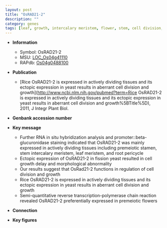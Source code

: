 ```yaml
---
layout: post
title: "OsRAD21-2"
description: ""
category: genes
tags: [leaf, growth, intercalary meristem, flower, stem, cell division, meiotic, root, meristem, stamen]
---
```


* **Information**  
    + Symbol: OsRAD21-2  
    + MSU: [LOC_Os04g41110](http://rice.plantbiology.msu.edu/cgi-bin/ORF_infopage.cgi?orf=LOC_Os04g41110)  
    + RAPdb: [Os04g0488100](http://rapdb.dna.affrc.go.jp/viewer/gbrowse_details/irgsp1?name=Os04g0488100)  

* **Publication**  
    + [Rice OsRAD21-2 is expressed in actively dividing tissues and its ectopic expression in yeast results in aberrant cell division and growth](http://www.ncbi.nlm.nih.gov/pubmed?term=Rice OsRAD21-2 is expressed in actively dividing tissues and its ectopic expression in yeast results in aberrant cell division and growth%5BTitle%5D), 2011, J Integr Plant Biol.

* **Genbank accession number**  

* **Key message**  
    + Further RNA in situ hybridization analysis and promoter::beta-glucuronidase staining indicated that OsRAD21-2 was mainly expressed in actively dividing tissues including premeiotic stamen, stem intercalary meristem, leaf meristem, and root pericycle
    + Ectopic expression of OsRAD21-2 in fission yeast resulted in cell growth delay and morphological abnormality
    + Our results suggest that OsRad21-2 functions in regulation of cell division and growth
    + Rice OsRAD21-2 is expressed in actively dividing tissues and its ectopic expression in yeast results in aberrant cell division and growth
    + Semi-quantitative reverse transcription-polymerase chain reaction revealed OsRAD21-2 preferentially expressed in premeiotic flowers

* **Connection**  

* **Key figures**  


